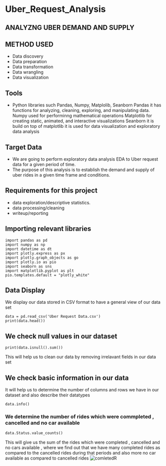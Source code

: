 # Uber_Request_Analysis
## ANALYZNG UBER DEMAND AND SUPPLY
## METHOD USED
* Data discovery
* Data preparation
* Data transformation 
* Data wrangling
* Data visualization
## Tools
* Python libraries such Pandas, Numpy, Matplolib, Seanborn
Pandas it has functions for analyzing, cleaning, exploring, and manipulating data.
Numpy used for performinng mathematical operations
Matplotlib for creating static, animated, and interactive visualizations
Seanborn it is build on top of matplotlib it is used for data visualization and exploratory data analysis
## Target Data
*  We are going to perform exploratory data analysis EDA to Uber request data for a given period of time.
*  The purpose of this analysis is to establish the demand and supply of uber rides in a given time frame and conditions.
## Requirements for this project
* data exploration/descriptive statistics.
* data processing/cleaning
* writeup/reporting
## Importing relevant libraries 
```
import pandas as pd
import numpy as np
import datetime as dt
import plotly.express as px
import plotly.graph_objects as go
import plotly.io as pio
import seaborn as sns
import matplotlib.pyplot as plt
pio.templates.default = "plotly_white"
```
## Data Display
We display our data stored in CSV format to have a general view of our data set 
```
data = pd.read_csv('Uber Request Data.csv')
print(data.head())
```
##  We check null values in our dataset
```
print(data.isnull().sum())
```
This will help us to clean our data by removing irrelavant fields in our data set
## We check basic information in our data 
It will help us to determine the number of columns and rows we have in our dataset and also describe their datatypes
```
data.info()
```
### We determine the number of rides which were commpleted , cancelled and no car available
```
data.Status.value_counts()
```
This will give us the sum of the rides which were completed , cancelled and no cars available , where we find out that we have many completed 
rides as compared to the cancelled rides during that periods and also more no car available as compared to cancelled rides
![comletedR](https://user-images.githubusercontent.com/44755841/227680113-4140ab7a-3546-4ecc-b0e2-20377b313014.png)

###




